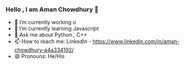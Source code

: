 ### Hello , I am Aman Chowdhury 👋


- 🔭 I’m currently working o
- 🌱 I’m currently learning Javascript
- 💬 Ask me about Python , C++ 
- 📫 How to reach me: LinkedIn - https://www.linkedin.com/in/aman-chowdhury-a4a334192/
- 😄 Pronouns: He/His

